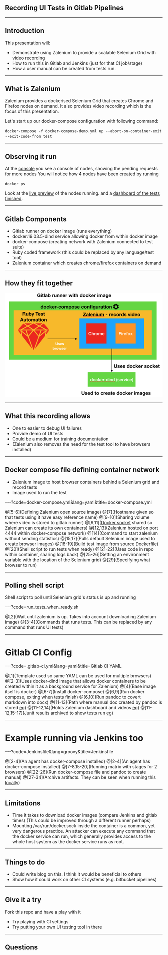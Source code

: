 ## Recording UI Tests in Gitlab Pipelines

---

## Introduction

This presentation will:
 
* Demonstrate using Zalenium to provide a scalable Selenium Grid with video recording
* How to run this in Gitlab and Jenkins (just for that CI job/stage) 
* How a user manual can be created from tests run. 

---

## What is Zalenium

Zalenium provides a dockerised Selenium Grid that creates Chrome and Firefox nodes on demand.
It also provides video recording which is the focus of this presentation.

Let's start up our docker-compose configuration with following command:

`
docker-compose -f docker-compose-demo.yml up --abort-on-container-exit --exit-code-from test
`

---

## Observing it run 

At the [console](http://localhost:4444/grid/console) you see a console of nodes, showing
the pending requests for more nodes
You will notice how 4 nodes have been created by running 

`
docker ps
`

Look at the [live preview](http://localhost:4444/grid/admin/live) of the nodes running. 
and a [dashboard of the tests finished](http://localhost:4444/dashboard/). 

---

## Gitlab Components

* Gitlab runner on docker image (runs everything)
* docker:19.03.5-dind service allowing docker from within docker image
* docker-compose (creating network with Zalenium connected to test suite)
* Ruby coded framework (this could be replaced by any language/test tool)
* Zalenium container which creates chrome/firefox containers on demand

---

## How they fit together

![Recording Configuration](assets/img/RecordingConfig.png)

---

## What this recording allows

* One to easier to debug UI failures
* Provide demo of UI tests
* Could be a medium for training documentation
* (Zalenium also removes the need for the test tool to have browsers installed)

---

## Docker compose file defining container network

* Zalenium image to host browser containers behind a Selenium grid and record tests
* Image used to run the test 

---?code=docker-compose.yml&lang=yaml&title=docker-compose.yml

@[5-6](Defining Zalenium open source image)
@[7](Hostname given so that tests using it have easy reference name)
@[9-10](Sharing volume where video is stored to gitlab runner)
@[9,11]([Docker socket](https://stackoverflow.com/a/58658899/4696083) shared so Zalenium can create its own containers)
@[12,13](Zalenium hosted on port 4444 within docker-compose network)
@[14](Command to start zalenium without sending statistics)
@[15,17](Pulls default Selenium image used to create browser images)
@[18-19](Build test image from source Dockerfile)
@[20](Shell script to run tests when ready)
@[21-22](Uses code in repo within container, sharing logs back)
@[25-26](Setting an environment variable with the location of the Selenium grid)
@[29](Specifying what browser to run)

---

## Polling shell script
 
Shell script to poll until Selenium grid's status is up and running

---?code=run_tests_when_ready.sh

@[2](Wait until zalenium is up. Takes into account downloading Zalenium image)
@[3-4](Commands that runs tests. This can be replaced by any command that runs UI tests)

---

# Gitlab CI Config

---?code=.gitlab-ci.yml&lang=yaml&title=Gitlab CI YAML

@[1](Template used so same YAML can be used for multiple browsers)
@[2-3](Uses docker-dind image that allows docker containers to be created within it as a background service for Zalenium)
@[4](Base image itself is docker)
@[6-7](Install docker-compose)
@[6,9](Run docker compose, exiting when tests finish)
@[6,10](Run pandoc to covert markdown into docx)
@[11-13](Path where manual doc created by pandoc is stored [eg](https://gitlab.com/samuel-garratt/ui_recording/-/jobs/413283772/artifacts/browse/manual/))
@[11-12,14](Holds Zalenium dashboard and videos [eg](https://samuel-garratt.gitlab.io/-/ui_recording/-/jobs/413283772/artifacts/tmp/dashboard.html))
@[11-12,15-17](Junit results archived to show tests run [eg](https://gitlab.com/samuel-garratt/ui_recording/pipelines/111824903/test_report))

---

# Example running via Jenkins too

---?code=Jenkinsfile&lang=groovy&title=Jenkinsfile

@[2-4](An agent has docker-compose installed)
@[2-4](An agent has docker-compose installed)
@[7-8,15-20](Running matrix with stages for 2 browsers)
@[22-26](Run docker-compose file and pandoc to create manual)
@[27-34](Archive artifacts. They can be seen when running this [locally](http://localhost:8080))

---

## Limitations

* Time it takes to download docker images (compare Jenkins and gitlab times)
(This could be improved through a different runner perhaps)
* Mounting /var/run/docker.sock inside the container is a common, yet very dangerous practice. 
An attacker can execute any command that the docker service can run, which generally provides access to the whole host system as the docker service runs as root.

---

## Things to do

* Could write blog on this. I think it would be beneficial to others
* Show how it could work on other CI systems (e.g. bitbucket pipelines)

---

## Give it a try

Fork this repo and have a play with it

* Try playing with CI settings
* Try putting your own UI testing tool in there

---

## Questions
